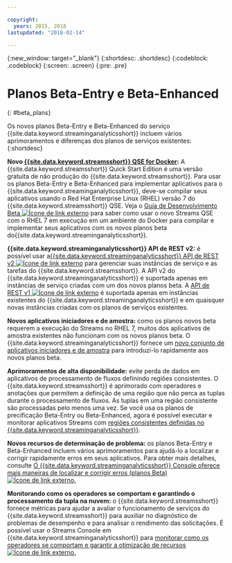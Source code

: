 ```yaml
---

copyright:
  years: 2015, 2018
lastupdated: "2018-02-14"

---
```


<!-- Attribute definitions -->
{:new_window: target="_blank"}
{:shortdesc: .shortdesc}
{:codeblock: .codeblock}
{:screen: .screen}
{:pre: .pre}

# Planos Beta-Entry e Beta-Enhanced
{: #beta_plans}

Os novos planos Beta-Entry e Beta-Enhanced do serviço {{site.data.keyword.streaminganalyticsshort}} incluem vários aprimoramentos e diferenças dos planos de serviços existentes:
{:shortdesc}

**Novo [{{site.data.keyword.streamsshort}} QSE for Docker](https://www-01.ibm.com/marketing/iwm/iwm/web/preLogin.do?source=swg-ibmistvi):** A {{site.data.keyword.streamsshort}} Quick Start Edition é uma versão gratuita de não produção do {{site.data.keyword.streamsshort}}. Para usar os planos Beta-Entry e Beta-Enhanced para implementar aplicativos para o {{site.data.keyword.streaminganalyticsshort}}, deve-se compilar seus aplicativos usando o Red Hat Enterprise Linux (RHEL) versão 7 do {{site.data.keyword.streamsshort}} QSE.
Veja o [Guia de Desenvolvimento Beta ![Ícone de link externo](../../icons/launch-glyph.svg "Ícone de link externo")](https://developer.ibm.com/streamsdev/docs/cloud-beta-devguide/) para saber como usar o novo Streams QSE com o RHEL 7 em execução em um ambiente do Docker para compilar e implementar seus aplicativos com os novos planos beta do{{site.data.keyword.streaminganalyticsshort}}.   

**{{site.data.keyword.streaminganalyticsshort}} API de REST v2:** é possível usar a[{{site.data.keyword.streaminganalyticsshort}} API de REST v2 ![Ícone de link externo](../../icons/launch-glyph.svg "ìcone de link externo")](https://console.bluemix.net/apidocs/1939-streaming-analytics-v2#introduction) para gerenciar suas instâncias de serviço e as tarefas do {{site.data.keyword.streamsshort}}. A API v2 do {{site.data.keyword.streaminganalyticsshort}} é suportada apenas em instâncias de serviço criadas com um dos novos planos beta. A [ API de REST v1 ![Ícone de link externo](../../icons/launch-glyph.svg "Ícone de link externo")](https://console.bluemix.net/apidocs/220-streaming-analytics?&language=node#introduction) é suportada apenas em instâncias existentes do {{site.data.keyword.streaminganalyticsshort}} e em quaisquer novas instâncias criadas com os planos de serviços existentes.

**Novos aplicativos iniciadores e de amostra:** como os planos novos beta requerem a execução do Streams no RHEL 7, muitos dos aplicativos de amostra existentes não funcionam com os novos planos beta. O {{site.data.keyword.streaminganalyticsshort}} fornece um [novo conjunto de aplicativos iniciadores e de amostra]( https://developer.ibm.com/streamsdev/docs/cloud-beta-samples/) para introduzi-lo rapidamente aos novos planos beta.

**Aprimoramentos de alta disponibilidade:** evite perda de dados em aplicativos de processamento de fluxos definindo regiões consistentes. O {{site.data.keyword.streamsshort}} é aprimorado com operadores e anotações que permitem a definição de uma região que não perca as tuplas durante o processamento de fluxos. As tuplas em uma região consistente são processadas pelo menos uma vez.
Se você usa os planos de precificação Beta-Entry ou Beta-Enhanced, agora é possível executar e monitorar aplicativos Streams com [regiões consistentes definidas no {{site.data.keyword.streaminganalyticsshort}}](/docs/services/StreamingAnalytics/consistentregions.html).

**Novos recursos de determinação de problema:** os planos Beta-Entry e Beta-Enhanced incluem vários aprimoramentos para ajudá-lo a localizar e corrigir rapidamente erros em seus aplicativos. Para obter mais detalhes, consulte [O {{site.data.keyword.streaminganalyticsshort}} Console oferece mais maneiras de localizar e corrigir erros (planos Beta) ![Ícone de link externo](../../icons/launch-glyph.svg "Ícone de link externo").](https://wp.me/p4IICn-4cx)

**Monitorando como os operadores se comportam e garantindo o processamento da tupla na nuvem:** o {{site.data.keyword.streamsshort}} fornece métricas para ajudar a avaliar o funcionamento de serviços do {{site.data.keyword.streamsshort}} para auxiliar no diagnóstico de problemas de desempenho e para analisar o rendimento das solicitações. É possível usar o Streams Console em {{site.data.keyword.streaminganalyticsshort}} para [monitorar como os operadores se comportam e garantir a otimização de recursos ![Ícone de link externo](../../icons/launch-glyph.svg "Ícone de link externo").](https://wp.me/p4IICn-4bH)
